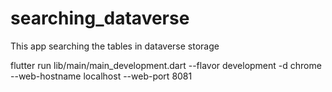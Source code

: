 # searching_dataverse
This app searching the tables in dataverse storage


flutter run lib/main/main_development.dart --flavor development -d chrome --web-hostname localhost --web-port 8081